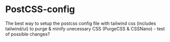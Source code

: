 # PostCSS-config

The best way to setup the postcss config file with tailwind css (includes tailwind/ui) to purge & minify unecessary CSS (PurgeCSS & CSSNano) - test of possible changes?
